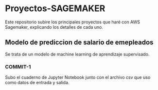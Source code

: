 # Proyectos-SAGEMAKER #
Este repositorio subire los principales proyectos que haré con AWS Sagemaker, explicando los detalles de cada uno.



## Modelo de prediccion de salario de emepleados ##
Se trata de un modelo de machine learning de aprendizaje supervisado.

### COMMIT-1 ###

Subo el cuaderno de Jupyter Notebook junto con el archivo csv que uso como datos de entrada y salida.




